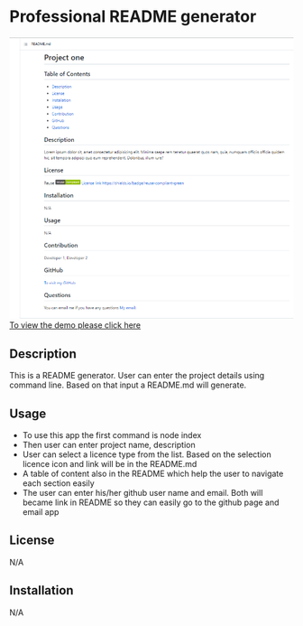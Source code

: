 # Professional README generator

![](./utils/readme.png)
[To view the demo please click here]( https://drive.google.com/file/d/1oy56ihCyHF0vsD6TgXlGO8SZUGfNxBld/)

  ## Description
This is a README generator. User can enter the project details using command line. Based on that input a README.md will generate. 

  ## Usage
* To use this app the first command is node index
* Then user can enter project name, description
* User can select a licence type from the list. Based on the selection licence icon and link will be in the README.md
* A table of content also in the README which help the user to navigate each section easily
* The user can enter his/her github user name and email. Both will became link in README so they can easily go to the github page and email app


## License
N/A


## Installation
N/A




 
